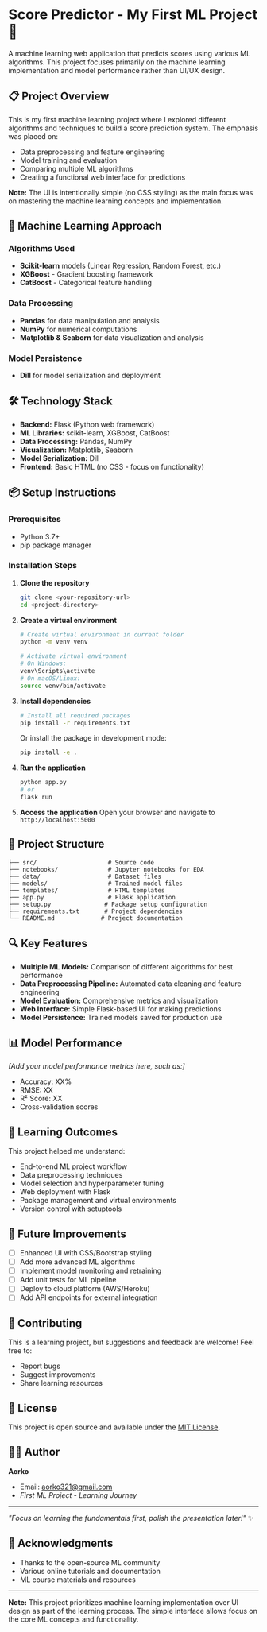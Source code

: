 # Score Predictor - My First ML Project 🎯

A machine learning web application that predicts scores using various ML algorithms. This project focuses primarily on the machine learning implementation and model performance rather than UI/UX design.

## 📋 Project Overview

This is my first machine learning project where I explored different algorithms and techniques to build a score prediction system. The emphasis was placed on:
- Data preprocessing and feature engineering
- Model training and evaluation
- Comparing multiple ML algorithms
- Creating a functional web interface for predictions

**Note:** The UI is intentionally simple (no CSS styling) as the main focus was on mastering the machine learning concepts and implementation.

## 🤖 Machine Learning Approach

### Algorithms Used
- **Scikit-learn** models (Linear Regression, Random Forest, etc.)
- **XGBoost** - Gradient boosting framework
- **CatBoost** - Categorical feature handling

### Data Processing
- **Pandas** for data manipulation and analysis
- **NumPy** for numerical computations
- **Matplotlib & Seaborn** for data visualization and analysis

### Model Persistence
- **Dill** for model serialization and deployment

## 🛠️ Technology Stack

- **Backend:** Flask (Python web framework)
- **ML Libraries:** scikit-learn, XGBoost, CatBoost
- **Data Processing:** Pandas, NumPy
- **Visualization:** Matplotlib, Seaborn
- **Model Serialization:** Dill
- **Frontend:** Basic HTML (no CSS - focus on functionality)

## 📦 Setup Instructions

### Prerequisites
- Python 3.7+
- pip package manager

### Installation Steps

1. **Clone the repository**
   ```bash
   git clone <your-repository-url>
   cd <project-directory>
   ```

2. **Create a virtual environment**
   ```bash
   # Create virtual environment in current folder
   python -m venv venv
   
   # Activate virtual environment
   # On Windows:
   venv\Scripts\activate
   # On macOS/Linux:
   source venv/bin/activate
   ```

3. **Install dependencies**
   ```bash
   # Install all required packages
   pip install -r requirements.txt
   ```
   
   Or install the package in development mode:
   ```bash
   pip install -e .
   ```

4. **Run the application**
   ```bash
   python app.py
   # or
   flask run
   ```

5. **Access the application**
   Open your browser and navigate to `http://localhost:5000`

## 📁 Project Structure

```
├── src/                    # Source code
├── notebooks/              # Jupyter notebooks for EDA
├── data/                   # Dataset files
├── models/                 # Trained model files
├── templates/              # HTML templates
├── app.py                  # Flask application
├── setup.py               # Package setup configuration
├── requirements.txt       # Project dependencies
└── README.md             # Project documentation
```

## 🔍 Key Features

- **Multiple ML Models:** Comparison of different algorithms for best performance
- **Data Preprocessing Pipeline:** Automated data cleaning and feature engineering
- **Model Evaluation:** Comprehensive metrics and visualization
- **Web Interface:** Simple Flask-based UI for making predictions
- **Model Persistence:** Trained models saved for production use

## 📊 Model Performance

*[Add your model performance metrics here, such as:]*
- Accuracy: XX%
- RMSE: XX
- R² Score: XX
- Cross-validation scores

## 🎯 Learning Outcomes

This project helped me understand:
- End-to-end ML project workflow
- Data preprocessing techniques
- Model selection and hyperparameter tuning
- Web deployment with Flask
- Package management and virtual environments
- Version control with setuptools

## 🚀 Future Improvements

- [ ] Enhanced UI with CSS/Bootstrap styling
- [ ] Add more advanced ML algorithms
- [ ] Implement model monitoring and retraining
- [ ] Add unit tests for ML pipeline
- [ ] Deploy to cloud platform (AWS/Heroku)
- [ ] Add API endpoints for external integration

## 🤝 Contributing

This is a learning project, but suggestions and feedback are welcome! Feel free to:
- Report bugs
- Suggest improvements
- Share learning resources

## 📝 License

This project is open source and available under the [MIT License](LICENSE).

## 👨‍💻 Author

**Aorko**
- Email: aorko321@gmail.com
- *First ML Project - Learning Journey*

---

*"Focus on learning the fundamentals first, polish the presentation later!"* ✨

## 🙏 Acknowledgments

- Thanks to the open-source ML community
- Various online tutorials and documentation
- ML course materials and resources

---

**Note:** This project prioritizes machine learning implementation over UI design as part of the learning process. The simple interface allows focus on the core ML concepts and functionality.